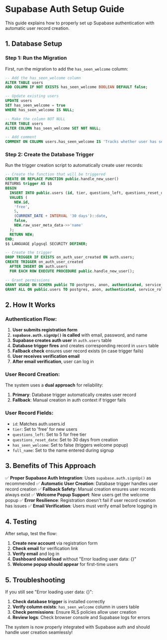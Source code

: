 # Supabase Auth Setup Guide

This guide explains how to properly set up Supabase authentication with automatic user record creation.

## 1. Database Setup

### Step 1: Run the Migration
First, run the migration to add the `has_seen_welcome` column:

```sql
-- Add the has_seen_welcome column
ALTER TABLE users 
ADD COLUMN IF NOT EXISTS has_seen_welcome BOOLEAN DEFAULT false;

-- Update existing users
UPDATE users 
SET has_seen_welcome = true 
WHERE has_seen_welcome IS NULL;

-- Make the column NOT NULL
ALTER TABLE users 
ALTER COLUMN has_seen_welcome SET NOT NULL;

-- Add comment
COMMENT ON COLUMN users.has_seen_welcome IS 'Tracks whether user has seen the welcome popup on first login';
```

### Step 2: Create the Database Trigger
Run the trigger creation script to automatically create user records:

```sql
-- Create the function that will be triggered
CREATE OR REPLACE FUNCTION public.handle_new_user()
RETURNS trigger AS $$
BEGIN
  INSERT INTO public.users (id, tier, questions_left, questions_reset_date, has_seen_welcome, full_name)
  VALUES (
    NEW.id,
    'free',
    5,
    (CURRENT_DATE + INTERVAL '30 days')::date,
    false,
    NEW.raw_user_meta_data->>'name'
  );
  RETURN NEW;
END;
$$ LANGUAGE plpgsql SECURITY DEFINER;

-- Create the trigger
DROP TRIGGER IF EXISTS on_auth_user_created ON auth.users;
CREATE TRIGGER on_auth_user_created
  AFTER INSERT ON auth.users
  FOR EACH ROW EXECUTE PROCEDURE public.handle_new_user();

-- Grant permissions
GRANT USAGE ON SCHEMA public TO postgres, anon, authenticated, service_role;
GRANT ALL ON public.users TO postgres, anon, authenticated, service_role;
```

## 2. How It Works

### Authentication Flow:
1. **User submits registration form**
2. **`supabase.auth.signUp()` is called** with email, password, and name
3. **Supabase creates auth user** in `auth.users` table
4. **Database trigger fires** and creates corresponding record in `users` table
5. **Fallback check** ensures user record exists (in case trigger fails)
6. **User receives verification email**
7. **After email verification**, user can log in

### User Record Creation:
The system uses a **dual approach** for reliability:

1. **Primary**: Database trigger automatically creates user record
2. **Fallback**: Manual creation in auth context if trigger fails

### User Record Fields:
- `id`: Matches auth.users.id
- `tier`: Set to 'free' for new users
- `questions_left`: Set to 5 for free tier
- `questions_reset_date`: Set to 30 days from creation
- `has_seen_welcome`: Set to false (triggers welcome popup)
- `full_name`: Set to the name entered during signup

## 3. Benefits of This Approach

✅ **Proper Supabase Auth Integration**: Uses `supabase.auth.signUp()` as recommended
✅ **Automatic User Creation**: Database trigger handles user record creation
✅ **Fallback Safety**: Manual creation ensures user records always exist
✅ **Welcome Popup Support**: New users get the welcome popup
✅ **Error Resilience**: Registration doesn't fail if user record creation has issues
✅ **Email Verification**: Users must verify email before logging in

## 4. Testing

After setup, test the flow:

1. **Create new account** via registration form
2. **Check email** for verification link
3. **Verify email** and log in
4. **Dashboard should load** without "Error loading user data: {}"
5. **Welcome popup should appear** for first-time users

## 5. Troubleshooting

If you still see "Error loading user data: {}":

1. **Check database trigger** is installed correctly
2. **Verify column exists**: `has_seen_welcome` column in users table
3. **Check permissions**: Ensure RLS policies allow user creation
4. **Review logs**: Check browser console and Supabase logs for errors

The system is now properly integrated with Supabase auth and should handle user creation seamlessly!
